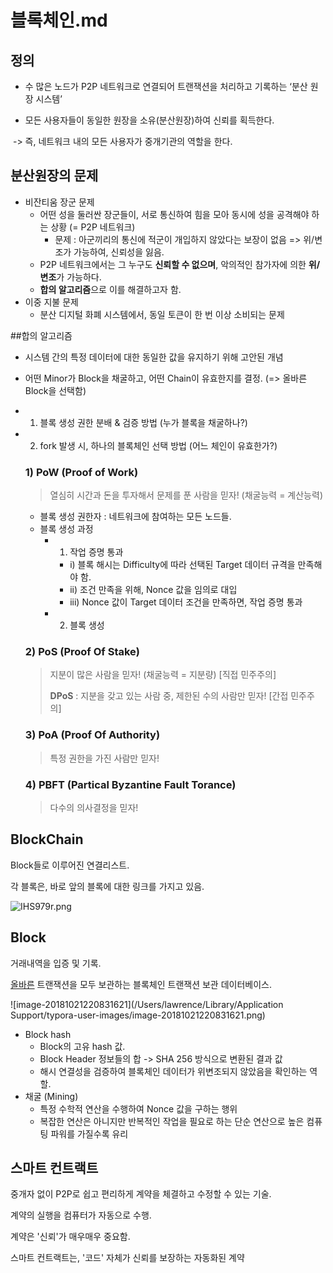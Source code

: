 # 블록체인.md

## 정의

- 수 많은 노드가 P2P 네트워크로 연결되어 트랜잭션을 처리하고 기록하는 ‘분산 원장 시스템’

- 모든 사용자들이 동일한 원장을 소유(분산원장)하여 신뢰를 획득한다. 

​	-> 즉, 네트워크 내의 모든 사용자가 중개기관의 역할을 한다.

## 분산원장의 문제

- 비잔티움 장군 문제
  - 어떤 성을 둘러싼 장군들이, 서로 통신하여 힘을 모아 동시에 성을 공격해야 하는 상황 (= P2P 네트워크)
    - 문제 : 아군끼리의 통신에 적군이 개입하지 않았다는 보장이 없음 => 위/변조가 가능하여, 신뢰성을 잃음.
  - P2P 네트워크에서는 그 누구도 **신뢰할 수 없으며**, 악의적인 참가자에 의한 **위/변조**가 가능하다.
  - **합의 알고리즘**으로 이를 해결하고자 함.
- 이중 지불 문제
  - 분산 디지털 화폐 시스템에서, 동일 토큰이 한 번 이상 소비되는 문제

##합의 알고리즘

- 시스템 간의 특정 데이터에 대한 동일한 값을 유지하기 위해 고안된 개념

- 어떤 Minor가 Block을 채굴하고, 어떤 Chain이 유효한지를 결정. (=> 올바른 Block을 선택함)

- 1) 블록 생성 권한 분배 & 검증 방법 (누가 블록을 채굴하나?)

- 2) fork 발생 시, 하나의 블록체인 선택 방법 (어느 체인이 유효한가?)

  ### 1) PoW (Proof of Work)

  > 열심히 시간과 돈을 투자해서 문제를 푼 사람을 믿자! (채굴능력 = 계산능력)

  - 블록 생성 권한자 : 네트워크에 참여하는 모든 노드들.
  - 블록 생성 과정
    - 1) 작업 증명 통과
      - i) 블록 해시는 Difficulty에 따라 선택된 Target 데이터 규격을 만족해야 함.
      - ii) 조건 만족을 위해, Nonce 값을 임의로 대입
      - iii) Nonce 값이 Target 데이터 조건을 만족하면, 작업 증명 통과
    - 2) 블록 생성

  ### 2) PoS (Proof Of Stake)

  > 지분이 많은 사람을 믿자! (채굴능력 = 지분량) [직접 민주주의]
  >
  > **DPoS** : 지분을 갖고 있는 사람 중, 제한된 수의 사람만 믿자! [간접 민주주의]

  ### 3) PoA (Proof Of Authority)

  > 특정 권한을 가진 사람만 믿자!

  ### 4) PBFT (Partical Byzantine Fault Torance)

  > 다수의 의사결정을 믿자!


## BlockChain

Block들로 이루어진 연결리스트. 

각 블록은, 바로 앞의 블록에 대한 링크를 가지고 있음.

![IHS979r.png](https://steemitimages.com/0x0/https://cdn.steemitimages.com/DQmbhR1eidcNDYYN2C129Z6cp24oYGDDiNcBTRp22ag5Co3/IHS979r.png)

## Block

거래내역을 입증 및 기록.

<u>올바른</u> 트랜잭션을 모두 보관하는 블록체인 트랜잭션 보관 데이터베이스.

![image-20181021220831621](/Users/lawrence/Library/Application Support/typora-user-images/image-20181021220831621.png)

- Block hash 
  - Block의 고유 hash 값. 
  - Block Header 정보들의 합 -> SHA 256 방식으로 변환된 결과 값
  - 해시 연결성을 검증하여 블록체인 데이터가 위변조되지 않았음을 확인하는 역할.
- 채굴 (Mining)
  - 특정 수학적 연산을 수행하여 Nonce 값을 구하는 행위 
  - 복잡한 연산은 아니지만 반복적인 작업을 필요로 하는 단순 연산으로 높은 컴퓨팅 파워를 가질수록 유리

## 스마트 컨트랙트 

중개자 없이 P2P로 쉽고 편리하게 계약을 체결하고 수정할 수 있는 기술.

계약의 실행을 컴퓨터가 자동으로 수행.

계약은 '신뢰'가 매우매우 중요함.

스마트 컨트랙트는, '코드' 자체가 신뢰를 보장하는 자동화된 계약

